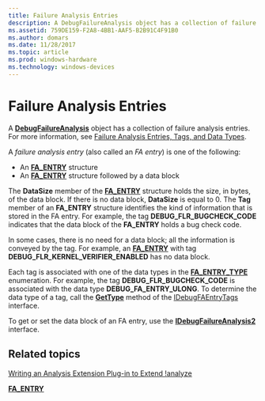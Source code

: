 ```yaml
---
title: Failure Analysis Entries
description: A DebugFailureAnalysis object has a collection of failure analysis entries.
ms.assetid: 759DE159-F2A8-4BB1-AAF5-B2B91C4F91B0
ms.author: domars
ms.date: 11/28/2017
ms.topic: article
ms.prod: windows-hardware
ms.technology: windows-devices
---
```


# Failure Analysis Entries


A [**DebugFailureAnalysis**](https://msdn.microsoft.com/library/windows/hardware/jj983405) object has a collection of failure analysis entries. For more information, see [Failure Analysis Entries, Tags, and Data Types](writing-an-analysis-extension-to-extend--analyze.md#failure-analysis-entries-tags-and-data-types).

A *failure analysis entry* (also called an *FA entry*) is one of the following:

-   An [**FA\_ENTRY**](https://msdn.microsoft.com/library/windows/hardware/jj991808) structure
-   An [**FA\_ENTRY**](https://msdn.microsoft.com/library/windows/hardware/jj991808) structure followed by a data block

The **DataSize** member of the [**FA\_ENTRY**](https://msdn.microsoft.com/library/windows/hardware/jj991808) structure holds the size, in bytes, of the data block. If there is no data block, **DataSize** is equal to 0. The **Tag** member of an **FA\_ENTRY** structure identifies the kind of information that is stored in the FA entry. For example, the tag **DEBUG\_FLR\_BUGCHECK\_CODE** indicates that the data block of the **FA\_ENTRY** holds a bug check code.

In some cases, there is no need for a data block; all the information is conveyed by the tag. For example, an [**FA\_ENTRY**](https://msdn.microsoft.com/library/windows/hardware/jj991808) with tag **DEBUG\_FLR\_KERNEL\_VERIFIER\_ENABLED** has no data block.

Each tag is associated with one of the data types in the [**FA\_ENTRY\_TYPE**](https://msdn.microsoft.com/library/windows/hardware/jj991809) enumeration. For example, the tag **DEBUG\_FLR\_BUGCHECK\_CODE** is associated with the data type **DEBUG\_FA\_ENTRY\_ULONG**. To determine the data type of a tag, call the [**GetType**](https://msdn.microsoft.com/library/windows/hardware/jj991813) method of the [IDebugFAEntryTags](https://msdn.microsoft.com/library/windows/hardware/jj983404) interface.

To get or set the data block of an FA entry, use the [**IDebugFailureAnalysis2**](https://msdn.microsoft.com/library/windows/hardware/jj983405) interface.

## <span id="related_topics"></span>Related topics


[Writing an Analysis Extension Plug-in to Extend !analyze](writing-an-analysis-extension-to-extend--analyze.md)

[**FA\_ENTRY**](https://msdn.microsoft.com/library/windows/hardware/jj991808)

 

 






